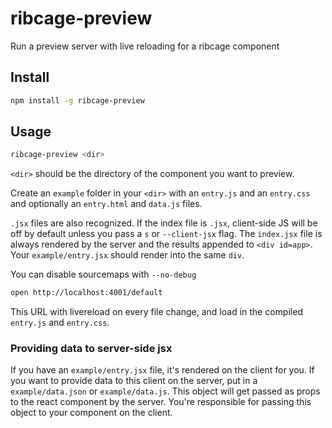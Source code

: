ribcage-preview
===============

Run a preview server with live reloading for a ribcage component


## Install

```sh
npm install -g ribcage-preview
```

## Usage

```sh
ribcage-preview <dir>
```

`<dir>` should be the directory of the component you want to preview.

Create an `example` folder in your `<dir>` with an `entry.js` and an `entry.css` and optionally an `entry.html` and `data.js` files.

`.jsx` files are also recognized. If the index file is `.jsx`, client-side JS will be off by default unless you pass a `s` or `--client-jsx` flag. The `index.jsx` file is always rendered by the server and the results appended to `<div id=app>`. Your `example/entry.jsx` should render into the same `div`.

You can disable sourcemaps with `--no-debug`

```sh
open http://localhost:4001/default
```

This URL with livereload on every file change, and load in the compiled `entry.js` and `entry.css`.

### Providing data to server-side jsx
If you have an `example/entry.jsx` file, it's rendered on the client for you. If you want to provide data to this client on the server, put in a `example/data.json` or `example/data.js`. This object will get passed as props to the react component by the server. You're responsible for passing this object to your component on the client.

